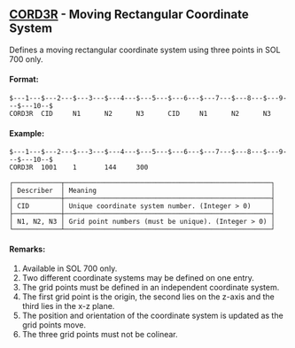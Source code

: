 ## [CORD3R](https://help.hexagonmi.com/bundle/MSC_Nastran_2022.4/page/Nastran_Combined_Book/qrg/bulkc2/TOC.CORD3R.xhtml) - Moving Rectangular Coordinate System

Defines a moving rectangular coordinate system using three points in SOL 700 only.

#### Format:

```nastran
$---1---$---2---$---3---$---4---$---5---$---6---$---7---$---8---$---9---$---10--$
CORD3R  CID     N1      N2      N3      CID     N1      N2      N3              
```

#### Example:

```nastran
$---1---$---2---$---3---$---4---$---5---$---6---$---7---$---8---$---9---$---10--$
CORD3R  1001    1       144     300                                             
```

```text
┌────────────┬────────────────────────────────────────────────────┐
│ Describer  │ Meaning                                            │
├────────────┼────────────────────────────────────────────────────┤
│ CID        │ Unique coordinate system number. (Integer > 0)     │
├────────────┼────────────────────────────────────────────────────┤
│ N1, N2, N3 │ Grid point numbers (must be unique). (Integer > 0) │
└────────────┴────────────────────────────────────────────────────┘
```

#### Remarks:

1. Available in SOL 700 only.
2. Two different coordinate systems may be defined on one entry.
3. The grid points must be defined in an independent coordinate system.
4. The first grid point is the origin, the second lies on the z-axis and the third lies in the x-z plane.
5. The position and orientation of the coordinate system is updated as the grid points move.
6. The three grid points must not be colinear.
